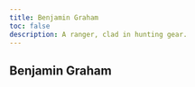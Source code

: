 ```yaml
---
title: Benjamin Graham
toc: false
description: A ranger, clad in hunting gear.
---
```


## Benjamin Graham